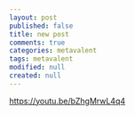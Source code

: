 ```yaml
---
layout: post
published: false
title: new post
comments: true
categories: metavalent
tags: metavalent
modified: null
created: null
---
```


https://youtu.be/bZhgMrwL4q4




